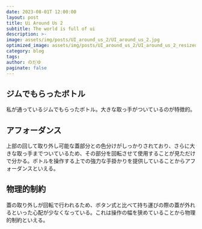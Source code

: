 ```yaml
---
date: 2023-08-01T 12:00:00
layout: post
title: Ui Around Us 2
subtitle: The world is full of ui
description: >-
image: assets/img/posts/UI_around_us_2/UI_around_us_2.jpg
optimized_image: assets/img/posts/UI_around_us_2/UI_around_us_2_resized_thumbnail.jpg
category: blog
tags: 
author: のだゆ
paginate: false
---
```


## ジムでもらったボトル

私が通っているジムでもらったボトル。大きな取っ手がついているのが特徴的。

## アフォーダンス

上部の回して取り外し可能な蓋部分との色分けがしっかりされており、さらに大きな取っ手までついているため、その部分を回転させて使用することが見ただけで分かる。ボトルを操作する上での強力な手掛かりを提供していることからアフォーダンスといえる。

## 物理的制約

蓋の取り外しが回転で行われるため、ボタン式と比べて持ち運びの際の蓋が外れるといった心配が少なくなっている。これは操作の幅を狭めていることから物理的制約といえる。